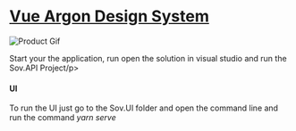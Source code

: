 <h1 id="argon-design-system"><a href="https://www.creative-tim.com/product/vue-argon-design-system">Vue Argon Design System</a></h1>

<p><img src="https://s3.amazonaws.com/creativetim_bucket/products/92/original/opt_argon_vue_thumbnail.jpg?1534236902" alt="Product Gif" /></p>

<p>Start your the application, run open the solution in visual studio and run the Sov.API Project/p>

<h4 id="fully-coded-components">UI</h4>

<p>To run the UI just go to the Sov.UI folder and open the command line and run the command <i>yarn serve</i></p>